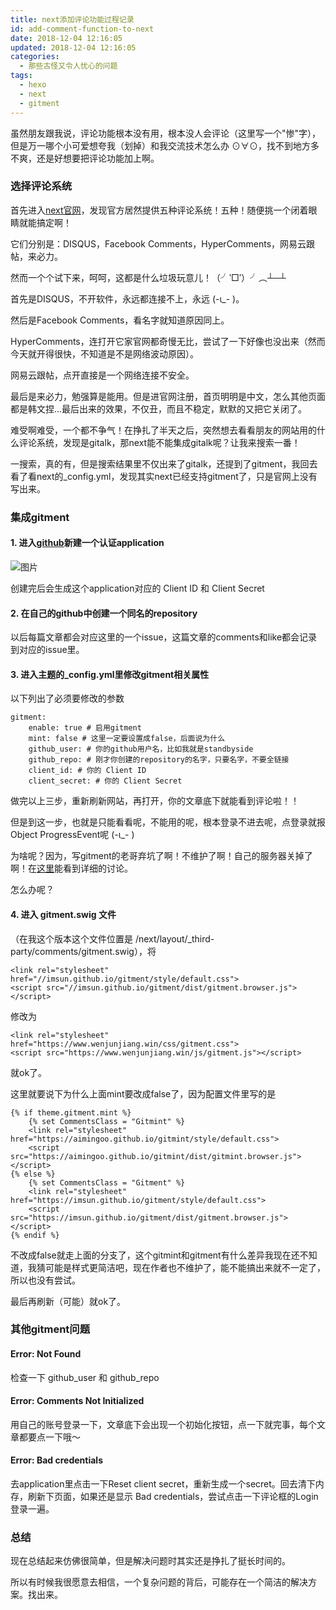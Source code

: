 ```yaml
---
title: next添加评论功能过程记录
id: add-comment-function-to-next
date: 2018-12-04 12:16:05
updated: 2018-12-04 12:16:05
categories:
  - 那些古怪又令人忧心的问题
tags:
  - hexo
  - next
  - gitment
---
```

虽然朋友跟我说，评论功能根本没有用，根本没人会评论（这里写一个"惨"字），但是万一哪个小可爱想夸我（划掉）和我交流技术怎么办 ⊙∀⊙，找不到地方多不爽，还是好想要把评论功能加上啊。

### 选择评论系统

首先进入[next官网](http://theme-next.iissnan.com/third-party-services.html)，发现官方居然提供五种评论系统！五种！随便挑一个闭着眼睛就能搞定啊！

它们分别是：DISQUS，Facebook Comments，HyperComments，网易云跟帖，来必力。

然而一个个试下来，呵呵，这都是什么垃圾玩意儿！（╯‵□′）╯︵┴─┴

首先是DISQUS，不开软件，永远都连接不上，永远 (-ι_- )。

然后是Facebook Comments，看名字就知道原因同上。

HyperComments，连打开它家官网都奇慢无比，尝试了一下好像也没出来（然而今天就开得很快，不知道是不是网络波动原因）。

网易云跟帖，点开直接是一个网络连接不安全。

最后是来必力，勉强算是能用。但是进官网注册，首页明明是中文，怎么其他页面都是韩文捏...最后出来的效果，不仅丑，而且不稳定，默默的又把它关闭了。

<!-- more -->

难受啊难受，一个都不争气！在挣扎了半天之后，突然想去看看朋友的网站用的什么评论系统，发现是gitalk，那next能不能集成gitalk呢？让我来搜索一番！

一搜索，真的有，但是搜索结果里不仅出来了gitalk，还提到了gitment，我回去看了看next的_config.yml，发现其实next已经支持gitment了，只是官网上没有写出来。

### 集成gitment

#### 1. 进入[github](https://github.com/settings/applications/new)新建一个认证application

![图片](http://cdn.standbyside.com/shortcut/create-github-oauth-application.jpg)

创建完后会生成这个application对应的 Client ID 和 Client Secret

#### 2. 在自己的github中创建一个同名的repository

以后每篇文章都会对应这里的一个issue，这篇文章的comments和like都会记录到对应的issue里。

#### 3. 进入主题的_config.yml里修改gitment相关属性

以下列出了必须要修改的参数

```
gitment:
	enable: true # 启用gitment
  	mint: false # 这里一定要设置成false，后面说为什么
  	github_user: # 你的github用户名，比如我就是standbyside
  	github_repo: # 刚才你创建的repository的名字，只要名字，不要全链接
  	client_id: # 你的 Client ID
  	client_secret: # 你的 Client Secret
```

做完以上三步，重新刷新网站，再打开，你的文章底下就能看到评论啦！！

但是到这一步，也就是只能看看呢，不能用的呢，根本登录不进去呢，点登录就报Object ProgressEvent呢 (-ι_- )

为啥呢？因为，写gitment的老哥弃坑了啊！不维护了啊！自己的服务器关掉了啊！在[这里](https://github.com/imsun/gitment/issues/170)能看到详细的讨论。

怎么办呢？

#### 4. 进入 gitment.swig 文件

（在我这个版本这个文件位置是 /next/layout/_third-party/comments/gitment.swig），将

```
<link rel="stylesheet" href="//imsun.github.io/gitment/style/default.css">
<script src="//imsun.github.io/gitment/dist/gitment.browser.js"></script>
```
修改为
```
<link rel="stylesheet" href="https://www.wenjunjiang.win/css/gitment.css">
<script src="https://www.wenjunjiang.win/js/gitment.js"></script>
```
就ok了。

这里就要说下为什么上面mint要改成false了，因为配置文件里写的是

```
{% if theme.gitment.mint %}
    {% set CommentsClass = "Gitmint" %}
    <link rel="stylesheet" href="https://aimingoo.github.io/gitmint/style/default.css">
    <script src="https://aimingoo.github.io/gitmint/dist/gitmint.browser.js"></script>
{% else %}
    {% set CommentsClass = "Gitment" %}
    <link rel="stylesheet" href="https://imsun.github.io/gitment/style/default.css">
    <script src="https://imsun.github.io/gitment/dist/gitment.browser.js"></script>
{% endif %}
```

不改成false就走上面的分支了，这个gitmint和gitment有什么差异我现在还不知道，我猜可能是样式更简洁吧，现在作者也不维护了，能不能搞出来就不一定了，所以也没有尝试。

最后再刷新（可能）就ok了。

### 其他gitment问题

#### Error: Not Found

检查一下 github_user 和 github_repo

#### Error: Comments Not Initialized

用自己的账号登录一下，文章底下会出现一个初始化按钮，点一下就完事，每个文章都要点一下哦～

#### Error: Bad credentials

去application里点击一下Reset client secret，重新生成一个secret。回去清下内存，刷新下页面，如果还是显示 Bad credentials，尝试点击一下评论框的Login登录一遍。

### 总结

现在总结起来仿佛很简单，但是解决问题时其实还是挣扎了挺长时间的。

所以有时候我很愿意去相信，一个复杂问题的背后，可能存在一个简洁的解决方案。找出来。
